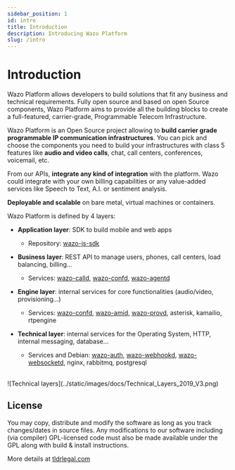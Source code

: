 ```yaml
---
sidebar_position: 1
id: intro
title: Introduction
description: Introducing Wazo Platform
slug: /intro
---
```


# Introduction

Wazo Platform allows developers to build solutions that fit any business and technical
requirements. Fully open source and based on open Source components, Wazo Platform aims to
provide all the building blocks to create a full-featured, carrier-grade, Programmable
Telecom Infrastructure.

Wazo Platform is an Open Source project allowing to <strong>build carrier grade programmable IP communication infrastructures</strong>.
You can pick and choose the components you need to build your infrastructures with class 5 features like
<strong>audio and video calls</strong>, chat, call centers, conferences, voicemail, etc.

From our APIs, <strong>integrate any kind of integration</strong> with the platform.
Wazo could integrate with your own billing capabilities or any value-added services
like Speech to Text, A.I. or sentiment analysis.

<strong>Deployable and scalable</strong> on bare metal, virtual machines or containers.

Wazo Platform is defined by 4 layers:

- <strong>Application layer</strong>: SDK to build mobile and web apps
  - Repository: [wazo-js-sdk](https://github.com/wazo-platform/wazo-js-sdk)
- <strong>Business layer</strong>: REST API to manage users, phones, call centers, load balancing, billing...
  - Services: [wazo-calld](./wazo-calld), [wazo-confd](./wazo-confd), [wazo-agentd](./wazo-agentd)
- <strong>Engine layer</strong>: internal services for core functionalities (audio/video, provisioning...)
  - Services: [wazo-confd](./wazo-confd), [wazo-amid](./wazo-amid), [wazo-provd](./wazo-provd), asterisk, kamailio, rtpengine
- <strong>Technical layer</strong>: internal services for the Operating System, HTTP, internal messaging, database...

  - Services and Debian: [wazo-auth](./wazo-auth), [wazo-webhookd](./wazo-webhookd), [wazo-websocketd](./wazo-websocketd), nginx, rabbitmq, postgresql

<br/>
![Technical layers](../static/images/docs/Technical_Layers_2019_V3.png)

## License

You may copy, distribute and modify the software as long as you track changes/dates in source files.
Any modifications to our software including (via compiler) GPL-licensed code must also be made available under the GPL along with build & install instructions.

More details at [tldrlegal.com](<https://tldrlegal.com/license/gnu-general-public-license-v3-(gpl-3)>)
